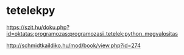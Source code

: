 # tetelekpy
https://szit.hu/doku.php?id=oktatas:programozas:programozasi_tetelek:python_megvalositas

http://schmidtkaildiko.hu/mod/book/view.php?id=274
